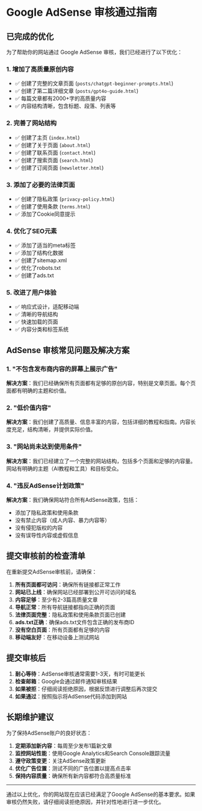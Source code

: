 # Google AdSense 审核通过指南

## 已完成的优化

为了帮助你的网站通过 Google AdSense 审核，我们已经进行了以下优化：

### 1. 增加了高质量原创内容
- ✅ 创建了完整的文章页面 (`posts/chatgpt-beginner-prompts.html`)
- ✅ 创建了第二篇详细文章 (`posts/gpt4o-guide.html`)
- ✅ 每篇文章都有2000+字的高质量内容
- ✅ 内容结构清晰，包含标题、段落、列表等

### 2. 完善了网站结构
- ✅ 创建了主页 (`index.html`)
- ✅ 创建了关于页面 (`about.html`)
- ✅ 创建了联系页面 (`contact.html`)
- ✅ 创建了搜索页面 (`search.html`)
- ✅ 创建了订阅页面 (`newsletter.html`)

### 3. 添加了必要的法律页面
- ✅ 创建了隐私政策 (`privacy-policy.html`)
- ✅ 创建了使用条款 (`terms.html`)
- ✅ 添加了Cookie同意提示

### 4. 优化了SEO元素
- ✅ 添加了适当的meta标签
- ✅ 添加了结构化数据
- ✅ 创建了sitemap.xml
- ✅ 优化了robots.txt
- ✅ 创建了ads.txt

### 5. 改进了用户体验
- ✅ 响应式设计，适配移动端
- ✅ 清晰的导航结构
- ✅ 快速加载的页面
- ✅ 内容分类和标签系统

## AdSense 审核常见问题及解决方案

### 1. "不包含发布商内容的屏幕上展示广告"
**解决方案**：我们已经确保所有页面都有足够的原创内容，特别是文章页面。每个页面都有明确的主题和价值。

### 2. "低价值内容"
**解决方案**：我们创建了高质量、信息丰富的内容，包括详细的教程和指南。内容长度充足，结构清晰，并提供实际价值。

### 3. "网站尚未达到使用条件"
**解决方案**：我们已经建立了一个完整的网站结构，包括多个页面和足够的内容量。网站有明确的主题（AI教程和工具）和目标受众。

### 4. "违反AdSense计划政策"
**解决方案**：我们确保网站符合所有AdSense政策，包括：
- 添加了隐私政策和使用条款
- 没有禁止内容（成人内容、暴力内容等）
- 没有侵犯版权的内容
- 没有误导性内容或虚假信息

## 提交审核前的检查清单

在重新提交AdSense审核前，请确保：

1. **所有页面都可访问**：确保所有链接都正常工作
2. **网站已上线**：确保网站已经部署到公开可访问的域名
3. **内容足够**：至少有2-3篇高质量文章
4. **导航正常**：所有导航链接都指向正确的页面
5. **法律页面完整**：隐私政策和使用条款页面已创建
6. **ads.txt正确**：确保ads.txt文件包含正确的发布商ID
7. **没有空白页面**：所有页面都有足够的内容
8. **移动端友好**：在移动设备上测试网站

## 提交审核后

1. **耐心等待**：AdSense审核通常需要1-3天，有时可能更长
2. **检查邮箱**：Google会通过邮件通知审核结果
3. **如果被拒**：仔细阅读拒绝原因，根据反馈进行调整后再次提交
4. **如果通过**：按照指示将AdSense代码添加到网站

## 长期维护建议

为了保持AdSense账户的良好状态：

1. **定期添加新内容**：每周至少发布1篇新文章
2. **监控网站性能**：使用Google Analytics和Search Console跟踪流量
3. **遵守政策变更**：关注AdSense政策更新
4. **优化广告位置**：测试不同的广告位置以提高点击率
5. **保持内容质量**：确保所有新内容都符合高质量标准

---

通过以上优化，你的网站现在应该已经满足了Google AdSense的基本要求。如果审核仍然失败，请仔细阅读拒绝原因，并针对性地进行进一步优化。